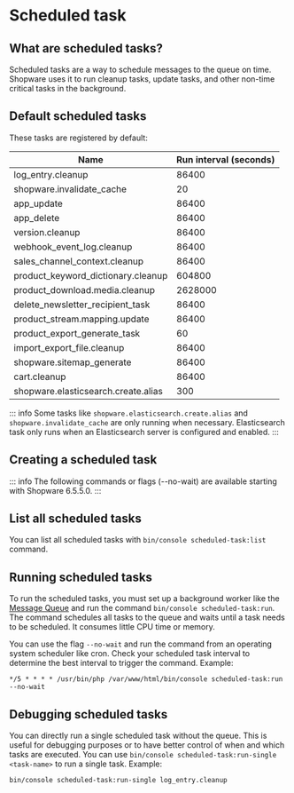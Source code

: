 # Scheduled task

## What are scheduled tasks?

Scheduled tasks are a way to schedule messages to the queue on time.
Shopware uses it to run cleanup tasks, update tasks, and other non-time critical tasks in the background.

## Default scheduled tasks

These tasks are registered by default:

| Name                                | Run interval (seconds) |
|-------------------------------------|------------------------|
| log_entry.cleanup                   | 86400                  |
| shopware.invalidate_cache           | 20                     |
| app_update                          | 86400                  |
| app_delete                          | 86400                  |
| version.cleanup                     | 86400                  |
| webhook_event_log.cleanup           | 86400                  |
| sales_channel_context.cleanup       | 86400                  |
| product_keyword_dictionary.cleanup  | 604800                 |
| product_download.media.cleanup      | 2628000                |
| delete_newsletter_recipient_task    | 86400                  |
| product_stream.mapping.update       | 86400                  |
| product_export_generate_task        | 60                     |
| import_export_file.cleanup          | 86400                  |
| shopware.sitemap_generate           | 86400                  |
| cart.cleanup                        | 86400                  |
| shopware.elasticsearch.create.alias | 300                    |

::: info
Some tasks like `shopware.elasticsearch.create.alias` and `shopware.invalidate_cache` are only running when necessary. Elasticsearch task only runs when an Elasticsearch server is configured and enabled.
:::

## Creating a scheduled task

<PageRef page="guides/plugins/plugins/plugin-fundamentals/add-scheduled-task/" />

::: info
The following commands or flags (--no-wait) are available starting with Shopware 6.5.5.0.
:::

## List all scheduled tasks

You can list all scheduled tasks with `bin/console scheduled-task:list` command.

## Running scheduled tasks

To run the scheduled tasks, you must set up a background worker like the [Message Queue](../message-queue) and run the command `bin/console scheduled-task:run`. The command schedules all tasks to the queue and waits until a task needs to be scheduled. It consumes little CPU time or memory.

You can use the flag `--no-wait` and run the command from an operating system scheduler like cron. Check your scheduled task interval to determine the best interval to trigger the command. Example:
```
*/5 * * * * /usr/bin/php /var/www/html/bin/console scheduled-task:run --no-wait
```

## Debugging scheduled tasks

You can directly run a single scheduled task without the queue. This is useful for debugging purposes or to have better control of when and which tasks are executed. You can use `bin/console scheduled-task:run-single <task-name>` to run a single task. Example:
```
bin/console scheduled-task:run-single log_entry.cleanup
```
